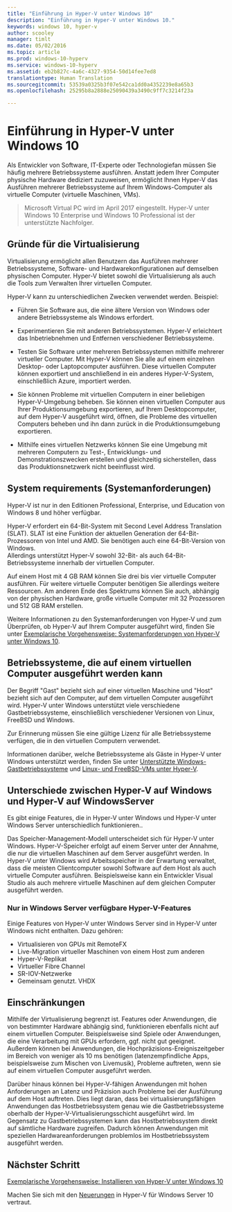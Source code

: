```yaml
---
title: "Einführung in Hyper-V unter Windows 10"
description: "Einführung in Hyper-V unter Windows 10."
keywords: windows 10, hyper-v
author: scooley
manager: timlt
ms.date: 05/02/2016
ms.topic: article
ms.prod: windows-10-hyperv
ms.service: windows-10-hyperv
ms.assetid: eb2b827c-4a6c-4327-9354-50d14fee7ed8
translationtype: Human Translation
ms.sourcegitcommit: 53539a0325b3f07e542ca1dd0a4352239e8a65b3
ms.openlocfilehash: 25295b8a2888e25090439a3490c9ff7c3214f23a

---
```


# Einführung in Hyper-V unter Windows 10

Als Entwickler von Software, IT-Experte oder Technologiefan müssen Sie häufig mehrere Betriebssysteme ausführen.  Anstatt jedem Ihrer Computer physische Hardware dediziert zuzuweisen, ermöglicht Ihnen Hyper-V das Ausführen mehrerer Betriebssysteme auf Ihrem Windows-Computer als virtuelle Computer (virtuelle Maschinen, VMs).

> Microsoft Virtual PC wird im April 2017 eingestellt. Hyper-V unter Windows 10 Enterprise und Windows 10 Professional ist der unterstützte Nachfolger.  

## Gründe für die Virtualisierung
Virtualisierung ermöglicht allen Benutzern das Ausführen mehrerer Betriebssysteme, Software- und Hardwarekonfigurationen auf demselben physischen Computer.  Hyper-V bietet sowohl die Virtualisierung als auch die Tools zum Verwalten Ihrer virtuellen Computer.

Hyper-V kann zu unterschiedlichen Zwecken verwendet werden. Beispiel:

* Führen Sie Software aus, die eine ältere Version von Windows oder andere Betriebssysteme als Windows erfordert. 

* Experimentieren Sie mit anderen Betriebssystemen. Hyper-V erleichtert das Inbetriebnehmen und Entfernen verschiedener Betriebssysteme.

* Testen Sie Software unter mehreren Betriebssystemen mithilfe mehrerer virtueller Computer. Mit Hyper-V können Sie alle auf einem einzelnen Desktop- oder Laptopcomputer ausführen. Diese virtuellen Computer können exportiert und anschließend in ein anderes Hyper-V-System, einschließlich Azure, importiert werden.

* Sie können Probleme mit virtuellen Computern in einer beliebigen Hyper-V-Umgebung beheben. Sie können einen virtuellen Computer aus Ihrer Produktionsumgebung exportieren, auf Ihrem Desktopcomputer, auf dem Hyper-V ausgeführt wird, öffnen, die Probleme des virtuellen Computers beheben und ihn dann zurück in die Produktionsumgebung exportieren. 

* Mithilfe eines virtuellen Netzwerks können Sie eine Umgebung mit mehreren Computern zu Test-, Entwicklungs- und Demonstrationszwecken erstellen und gleichzeitig sicherstellen, dass das Produktionsnetzwerk nicht beeinflusst wird.

## System requirements (Systemanforderungen)
Hyper-V ist nur in den Editionen Professional, Enterprise, und Education von Windows 8 und höher verfügbar.

Hyper-V erfordert ein 64-Bit-System mit Second Level Address Translation (SLAT). SLAT ist eine Funktion der aktuellen Generation der 64-Bit-Prozessoren von Intel und AMD.  Sie benötigen auch eine 64-Bit-Version von Windows.  
Allerdings unterstützt Hyper-V sowohl 32-Bit- als auch 64-Bit-Betriebssysteme innerhalb der virtuellen Computer.

Auf einem Host mit 4 GB RAM können Sie drei bis vier virtuelle Computer ausführen. Für weitere virtuelle Computer benötigen Sie allerdings weitere Ressourcen. Am anderen Ende des Spektrums können Sie auch, abhängig von der physischen Hardware, große virtuelle Computer mit 32 Prozessoren und 512 GB RAM erstellen.

Weitere Informationen zu den Systemanforderungen von Hyper-V und zum Überprüfen, ob Hyper-V auf Ihrem Computer ausgeführt wird, finden Sie unter [Exemplarische Vorgehensweise: Systemanforderungen von Hyper-V unter Windows 10](..\quick_start\walkthrough_install.md).


## Betriebssysteme, die auf einem virtuellen Computer ausgeführt werden kann
Der Begriff "Gast" bezieht sich auf einer virtuellen Maschine und "Host" bezieht sich auf den Computer, auf dem virtuellen Computer ausgeführt wird. Hyper-V unter Windows unterstützt viele verschiedene Gastbetriebssysteme, einschließlich verschiedener Versionen von Linux, FreeBSD und Windows. 

Zur Erinnerung müssen Sie eine gültige Lizenz für alle Betriebssysteme verfügen, die in den virtuellen Computern verwendet. 

Informationen darüber, welche Betriebssysteme als Gäste in Hyper-V unter Windows unterstützt werden, finden Sie unter [Unterstützte Windows-Gastbetriebssysteme](supported_guest_os.md) und [Linux- und FreeBSD-VMs unter Hyper-V](https://technet.microsoft.com/library/dn531030.aspx). 


## Unterschiede zwischen Hyper-V auf Windows und Hyper-V auf WindowsServer
Es gibt einige Features, die in Hyper-V unter Windows und Hyper-V unter Windows Server unterschiedlich funktionieren.. 

Das Speicher-Management-Modell unterscheidet sich für Hyper-V unter Windows. Hyper-V-Speicher erfolgt auf einem Server unter der Annahme, die nur die virtuellen Maschinen auf dem Server ausgeführt werden. In Hyper-V unter Windows wird Arbeitsspeicher in der Erwartung verwaltet, dass die meisten Clientcomputer sowohl Software auf dem Host als auch virtuelle Computer ausführen. Beispielsweise kann ein Entwickler Visual Studio als auch mehrere virtuelle Maschinen auf dem gleichen Computer ausgeführt werden.

### Nur in Windows Server verfügbare Hyper-V-Features
Einige Features von Hyper-V unter Windows Server sind in Hyper-V unter Windows nicht enthalten. Dazu gehören:

* Virtualisieren von GPUs mit RemoteFX 
* Live-Migration virtueller Maschinen von einem Host zum anderen
* Hyper-V-Replikat
* Virtueller Fibre Channel
* SR-IOV-Netzwerke
* Gemeinsam genutzt. VHDX

## Einschränkungen
Mithilfe der Virtualisierung begrenzt ist. Features oder Anwendungen, die von bestimmter Hardware abhängig sind, funktionieren ebenfalls nicht auf einem virtuellen Computer. Beispielsweise sind Spiele oder Anwendungen, die eine Verarbeitung mit GPUs erfordern, ggf. nicht gut geeignet. Außerdem können bei Anwendungen, die Hochpräzisions-Ereigniszeitgeber im Bereich von weniger als 10 ms benötigen (latenzempfindliche Apps, beispielsweise zum Mischen von Livemusik), Probleme auftreten, wenn sie auf einem virtuellen Computer ausgeführt werden.

Darüber hinaus können bei Hyper-V-fähigen Anwendungen mit hohen Anforderungen an Latenz und Präzision auch Probleme bei der Ausführung auf dem Host auftreten.  Dies liegt daran, dass bei virtualisierungsfähigen Anwendungen das Hostbetriebssystem genau wie die Gastbetriebssysteme oberhalb der Hyper-V-Virtualisierungsschicht ausgeführt wird. Im Gegensatz zu Gastbetriebssystemen kann das Hostbetriebssystem direkt auf sämtliche Hardware zugreifen. Dadurch können Anwendungen mit speziellen Hardwareanforderungen problemlos im Hostbetriebssystem ausgeführt werden.

## Nächster Schritt
[Exemplarische Vorgehensweise: Installieren von Hyper-V unter Windows 10](..\quick_start\walkthrough_install.md) 

Machen Sie sich mit den [Neuerungen](whats_new.md) in Hyper-V für Windows Server 10 vertraut.




<!--HONumber=Jul16_HO2-->


